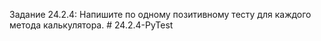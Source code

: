 Задание 24.2.4: Напишите по одному позитивному тесту для каждого метода калькулятора. # 24.2.4-PyTest
